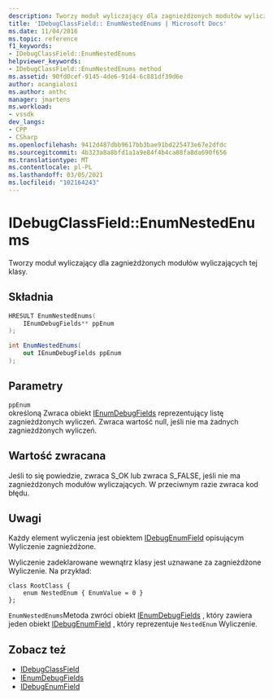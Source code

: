 ```yaml
---
description: Tworzy moduł wyliczający dla zagnieżdżonych modułów wyliczających tej klasy.
title: 'IDebugClassField:: EnumNestedEnums | Microsoft Docs'
ms.date: 11/04/2016
ms.topic: reference
f1_keywords:
- IDebugClassField::EnumNestedEnums
helpviewer_keywords:
- IDebugClassField::EnumNestedEnums method
ms.assetid: 90fd0cef-9145-4de6-91d4-6c881df39d6e
author: acangialosi
ms.author: anthc
manager: jmartens
ms.workload:
- vssdk
dev_langs:
- CPP
- CSharp
ms.openlocfilehash: 9412d487dbb9617bb3bae91bd225473e67e2dfdc
ms.sourcegitcommit: 4b323a8a8bfd1a1a9e84f4b4ca88fa8da690f656
ms.translationtype: MT
ms.contentlocale: pl-PL
ms.lasthandoff: 03/05/2021
ms.locfileid: "102164243"
---
```

# <a name="idebugclassfieldenumnestedenums"></a>IDebugClassField::EnumNestedEnums
Tworzy moduł wyliczający dla zagnieżdżonych modułów wyliczających tej klasy.

## <a name="syntax"></a>Składnia

```cpp
HRESULT EnumNestedEnums(
    IEnumDebugFields** ppEnum
);
```

```csharp
int EnumNestedEnums(
    out IEnumDebugFields ppEnum
);
```

## <a name="parameters"></a>Parametry
`ppEnum`\
określoną Zwraca obiekt [IEnumDebugFields](../../../extensibility/debugger/reference/ienumdebugfields.md) reprezentujący listę zagnieżdżonych wyliczeń. Zwraca wartość null, jeśli nie ma żadnych zagnieżdżonych wyliczeń.

## <a name="return-value"></a>Wartość zwracana
Jeśli to się powiedzie, zwraca S_OK lub zwraca S_FALSE, jeśli nie ma zagnieżdżonych modułów wyliczających. W przeciwnym razie zwraca kod błędu.

## <a name="remarks"></a>Uwagi
Każdy element wyliczenia jest obiektem [IDebugEnumField](../../../extensibility/debugger/reference/idebugenumfield.md) opisującym Wyliczenie zagnieżdżone.

Wyliczenie zadeklarowane wewnątrz klasy jest uznawane za zagnieżdżone Wyliczenie. Na przykład:

```
class RootClass {
    enum NestedEnum { EnumValue = 0 }
};
```

`EnumNestedEnums`Metoda zwróci obiekt [IEnumDebugFields](../../../extensibility/debugger/reference/ienumdebugfields.md) , który zawiera jeden obiekt [IDebugEnumField](../../../extensibility/debugger/reference/idebugenumfield.md) , który reprezentuje `NestedEnum` Wyliczenie.

## <a name="see-also"></a>Zobacz też
- [IDebugClassField](../../../extensibility/debugger/reference/idebugclassfield.md)
- [IEnumDebugFields](../../../extensibility/debugger/reference/ienumdebugfields.md)
- [IDebugEnumField](../../../extensibility/debugger/reference/idebugenumfield.md)
